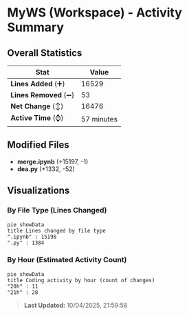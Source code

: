 # MyWS (Workspace) - Activity Summary 

## Overall Statistics

| Stat                   | Value                                                             |
| ---------------------- | ----------------------------------------------------------------- |
| **Lines Added** (➕)   | 16529                                          |
| **Lines Removed** (➖) | 53                                        |
| **Net Change** (↕)    | 16476                |
| **Active Time** (⌚)   | 57 minutes |


## Modified Files
- **merge.ipynb** (+15197, -1)
- **dea.py** (+1332, -52)

## Visualizations

### By File Type (Lines Changed)

```mermaid
pie showData
title Lines changed by file type
".ipynb" : 15198
".py" : 1384
```

### By Hour (Estimated Activity Count)

```mermaid
pie showData
title Coding activity by hour (count of changes)
"20h" : 11
"21h" : 28
```


> **Last Updated:** 10/04/2025, 21:59:58